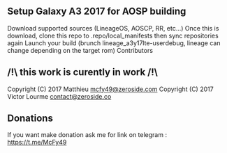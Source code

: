 ## Setup Galaxy A3 2017 for AOSP building

Download supported sources (LineageOS, AOSCP, RR, etc...)
Once this is download, clone this repo to .repo/local_manifests then sync repositories again
Launch your build (brunch lineage_a3y17lte-userdebug, lineage can change depending on the target rom)
Contributors

## /!\ this work is curently in work /!\

Copyright (C) 2017 Matthieu <mcfy49@zeroside.com>
Copyright (C) 2017 Victor Lourme <contact@zeroside.co>

## Donations

If you want make donation ask me for link on telegram :
https://t.me/McFy49

